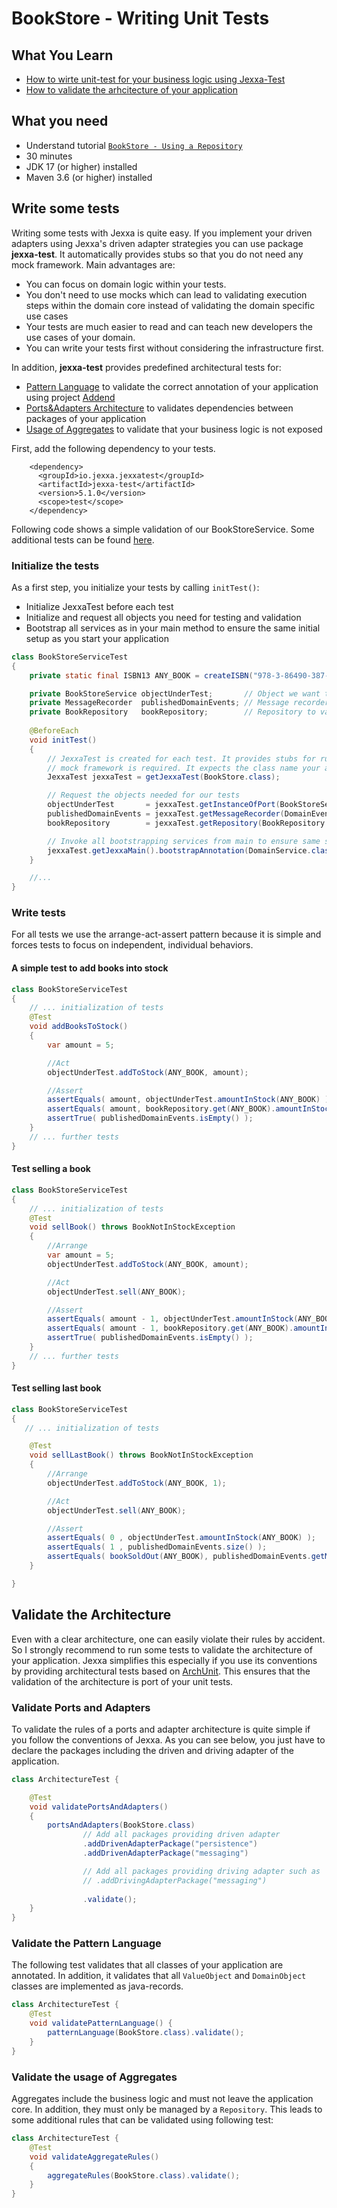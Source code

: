 # BookStore - Writing Unit Tests

## What You Learn

*   [How to wirte unit-test for your business logic using Jexxa-Test](#Write-some-tests)
*   [How to validate the arhcitecture of your application](#Validate-the-Architecture)

## What you need

*   Understand tutorial [`BookStore - Using a Repository`](README.md)
*   30 minutes
*   JDK 17 (or higher) installed
*   Maven 3.6 (or higher) installed

## Write some tests
Writing some tests with Jexxa is quite easy. If you implement your driven adapters using Jexxa's driven adapter strategies you can use
package **jexxa-test**. It automatically provides stubs so that you do not need any mock framework. Main advantages are:

*   You can focus on domain logic within your tests.
*   You don't need to use mocks which can lead to validating execution steps within the domain core instead of validating the domain specific use cases
*   Your tests are much easier to read and can teach new developers the use cases of your domain.
*   You can write your tests first without considering the infrastructure first.

In addition, **jexxa-test** provides predefined architectural tests for:
*   [Pattern Language](src/test/java/io/jexxa/tutorials/bookstore/architecture/ArchitectureTest.java) to validate the correct annotation of your application using project [Addend](http://addend.jexxa.io/)
*   [Ports&Adapters Architecture](src/test/java/io/jexxa/tutorials/bookstore/architecture/ArchitectureTest.java) to validates dependencies between packages of your application
*   [Usage of Aggregates](src/test/java/io/jexxa/tutorials/bookstore/architecture/ArchitectureTest.java) to validate that your business logic is not exposed

First, add the following dependency to your tests.

```maven
    <dependency>
      <groupId>io.jexxa.jexxatest</groupId>
      <artifactId>jexxa-test</artifactId>
      <version>5.1.0</version>
      <scope>test</scope>
    </dependency>
```

Following code shows a simple validation of our BookStoreService. Some additional tests can be found [here](https://github.com/jexxa-projects/Jexxa/blob/master/tutorials/BookStore/src/test/java/io/jexxa/tutorials/bookstore/applicationservice/BookStoreServiceTest.java).

### Initialize the tests 

As a first step, you initialize your tests by calling `initTest()`: 
*    Initialize JexxaTest before each test 
*    Initialize and request all objects you need for testing and validation 
*    Bootstrap all services as in your main method to ensure the same initial setup as you start your application

```java
class BookStoreServiceTest
{
    private static final ISBN13 ANY_BOOK = createISBN("978-3-86490-387-8");

    private BookStoreService objectUnderTest;       // Object we want to test
    private MessageRecorder  publishedDomainEvents; // Message recorder to validate published DomainEvents
    private BookRepository   bookRepository;        // Repository to validate results in the tests
    
    @BeforeEach
    void initTest()
    {
        // JexxaTest is created for each test. It provides stubs for running your tests so that no
        // mock framework is required. It expects the class name your application!
        JexxaTest jexxaTest = getJexxaTest(BookStore.class);

        // Request the objects needed for our tests
        objectUnderTest       = jexxaTest.getInstanceOfPort(BookStoreService.class);   // 1. We need the object we want to test
        publishedDomainEvents = jexxaTest.getMessageRecorder(DomainEventSender.class); // 2. A recorder for DomainEvents published via DomainEventSender
        bookRepository        = jexxaTest.getRepository(BookRepository.class);         // 3. Repository managing all books

        // Invoke all bootstrapping services from main to ensure same starting point
        jexxaTest.getJexxaMain().bootstrapAnnotation(DomainService.class);
    }

    //...
}
```
### Write tests 
For all tests we use the arrange-act-assert pattern because it is simple and forces tests to focus on independent, individual behaviors.

#### A simple test to add books into stock 
```java
class BookStoreServiceTest 
{
    // ... initialization of tests 
    @Test
    void addBooksToStock()
    {
        var amount = 5;

        //Act
        objectUnderTest.addToStock(ANY_BOOK, amount);

        //Assert
        assertEquals( amount, objectUnderTest.amountInStock(ANY_BOOK) );      // Perform assertion against the object we test
        assertEquals( amount, bookRepository.get(ANY_BOOK).amountInStock() ); // Perform assertion against the repository
        assertTrue( publishedDomainEvents.isEmpty() );                        // Perform assertion against published DomainEvents
    }
    // ... further tests 
}
```
#### Test selling a book

```java
class BookStoreServiceTest 
{
    // ... initialization of tests 
    @Test
    void sellBook() throws BookNotInStockException
    {
        //Arrange
        var amount = 5;
        objectUnderTest.addToStock(ANY_BOOK, amount);

        //Act
        objectUnderTest.sell(ANY_BOOK);

        //Assert
        assertEquals( amount - 1, objectUnderTest.amountInStock(ANY_BOOK) );       // Perform assertion against the object we test
        assertEquals( amount - 1, bookRepository.get(ANY_BOOK).amountInStock() );  // Perform assertion against the repository
        assertTrue( publishedDomainEvents.isEmpty() );                             // Perform assertion against published DomainEvents
    }
    // ... further tests 
}
```
#### Test selling last book
```java
class BookStoreServiceTest 
{
   // ... initialization of tests

    @Test
    void sellLastBook() throws BookNotInStockException
    {
        //Arrange
        objectUnderTest.addToStock(ANY_BOOK, 1);

        //Act
        objectUnderTest.sell(ANY_BOOK);

        //Assert
        assertEquals( 0 , objectUnderTest.amountInStock(ANY_BOOK) );                        // Perform assertion against the object we test
        assertEquals( 1 , publishedDomainEvents.size() );                                   // Perform assertion against the repository
        assertEquals( bookSoldOut(ANY_BOOK), publishedDomainEvents.getMessage(BookSoldOut.class));  // Perform assertion against published DomainEvents
    }

}
```

## Validate the Architecture

Even with a clear architecture, one can easily violate their rules by accident. So I strongly recommend to run some
tests to validate the architecture of your application. Jexxa simplifies this especially if you use its conventions
by providing architectural tests based on [ArchUnit](https://www.archunit.org). This ensures that the validation of 
the architecture is port of your unit tests. 

### Validate Ports and Adapters

To validate the rules of a ports and adapter architecture is quite simple if you follow the conventions of Jexxa. As 
you can see below, you just have to declare the packages including the driven and driving adapter of the application.  

```java
class ArchitectureTest {

    @Test
    void validatePortsAndAdapters()
    {
        portsAndAdapters(BookStore.class)
                // Add all packages providing driven adapter  
                .addDrivenAdapterPackage("persistence")  
                .addDrivenAdapterPackage("messaging")

                // Add all packages providing driving adapter such as  
                // .addDrivingAdapterPackage("messaging")
                
                .validate();
    }
}
```

### Validate the Pattern Language
The following test validates that all classes of your application are annotated. In addition, it validates that all 
`ValueObject` and `DomainObject` classes are implemented as java-records. 

```java
class ArchitectureTest {
    @Test
    void validatePatternLanguage() {
        patternLanguage(BookStore.class).validate();
    }
}
```

### Validate the usage of Aggregates
Aggregates include the business logic and must not leave the application core. In addition, they must only be managed 
by a `Repository`. This leads to some additional rules that can be validated using following test: 

```java
class ArchitectureTest {
    @Test
    void validateAggregateRules()
    {
        aggregateRules(BookStore.class).validate();
    }
}
```

